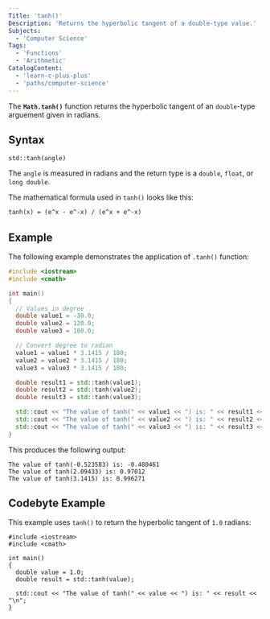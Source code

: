 ```yaml
---
Title: 'tanh()'
Description: 'Returns the hyperbolic tangent of a double-type value.'
Subjects:
  - 'Computer Science'
Tags:
  - 'Functions'
  - 'Arithmetic'
CatalogContent:
  - 'learn-c-plus-plus'
  - 'paths/computer-science'
---
```


The **`Math.tanh()`** function returns the hyperbolic tangent of an `double`-type arguement given in radians.

## Syntax

```pseudo
std::tanh(angle)
```

The `angle` is measured in radians and the return type is a `double`, `float`, or `long double`.

The mathematical formula used in `tanh()` looks like this:

```tex
tanh(x) = (e^x - e^-x) / (e^x + e^-x)
```

## Example

The following example demonstrates the application of `.tanh()` function:

```cpp
#include <iostream>
#include <cmath>

int main()
{
  // Values in degree
  double value1 = -30.0;
  double value2 = 120.0;
  double value3 = 180.0;

  // Convert degree to radian
  value1 = value1 * 3.1415 / 180;
  value2 = value2 * 3.1415 / 180;
  value3 = value3 * 3.1415 / 180;

  double result1 = std::tanh(value1);
  double result2 = std::tanh(value2);
  double result3 = std::tanh(value3);

  std::cout << "The value of tanh(" << value1 << ") is: " << result1 << "\n";
  std::cout << "The value of tanh(" << value2 << ") is: " << result2 << "\n";
  std::cout << "The value of tanh(" << value3 << ") is: " << result3 << "\n";
}
```

This produces the following output:

```shell
The value of tanh(-0.523583) is: -0.480461
The value of tanh(2.09433) is: 0.97012
The value of tanh(3.1415) is: 0.996271
```

## Codebyte Example

This example uses `tanh()` to return the hyperbolic tangent of `1.0` radians:

```codebyte/cpp
#include <iostream>
#include <cmath>

int main()
{
  double value = 1.0;
  double result = std::tanh(value);

  std::cout << "The value of tanh(" << value << ") is: " << result << "\n";
}
```
